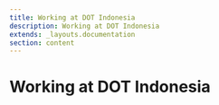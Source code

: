 ```yaml
---
title: Working at DOT Indonesia
description: Working at DOT Indonesia
extends: _layouts.documentation
section: content
---
```


# Working at DOT Indonesia